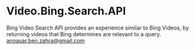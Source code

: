 # Video.Bing.Search.API
Bing Video Search API provides an experience similar to Bing Videos, by returning videos that Bing determines are relevant to a query.
anoauar.ben.zahra@gmail.com
